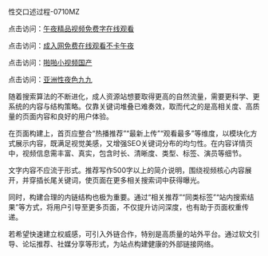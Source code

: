 性交口述过程-0710MZ

点击访问：<a href="https://heiliaoxwd5i8.pages.dev">午夜精品视频免费字在线观看</a>

点击访问：<a href="https://heiliaozj3tjd.pages.dev">成入网免费在线观看不卡午夜</a>

点击访问：<a href="https://heiliaoll4qsx.pages.dev">啪啪小视频国产</a>

点击访问：<a href="https://heiliaowt0d7p.pages.dev">亚洲性夜色九九</a>

随着搜索算法的不断进化，成人资源站想要取得更高的自然流量，需要更科学、更系统的内容与结构策略。仅靠关键词堆叠已难奏效，取而代之的是高相关度、高质量的页面内容和良好的用户体验。

在页面构建上，首页应整合“热播推荐”“最新上传”“观看最多”等维度，以模块化方式展示内容，既满足视觉美感，又增强SEO关键词分布的均匀性。在内容详情页中，视频信息需丰富、真实，包含时长、清晰度、类型、标签、演员等细节。

文字内容不应流于形式。推荐写作500字以上的简介说明，围绕视频核心内容展开，并穿插长尾关键词，使页面在更多相关搜索词中获得曝光。

同时，构建合理的内链结构也极为重要。通过“相关推荐”“同类标签”“站内搜索结果”等方式，将用户引导至更多页面，不仅提升访问深度，也有助于页面权重传递。

若希望快速建立权威感，可引入外链合作，特别是高质量的站外平台。通过软文引导、论坛推荐、社媒分享等形式，为站点构建健康的外部链接网络。

<span style="display:none;">[Canonical link]( https://github.com/tsk543210/xxriben0902 ）</span>

